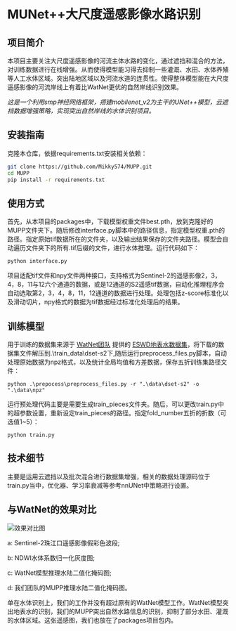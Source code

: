 # MUNet++大尺度遥感影像水路识别

## 项目简介

本项目主要关注大尺度遥感影像的河流主体水路的变化，通过遮挡和混合的方法，对训练数据进行在线增强。从而使得模型能习得去抑制一些灌溉、水田、水体养殖等人工水体区域。突出陆地区域以及河流水道的连贯性。使得整体模型能在大尺度遥感影像的河流岸线上有着比WatNet更优的自然岸线识别效果。

*这是一个利用smp神经网络框架，搭建mobilenet_v2为主干的UNet++模型，云遮挡数据增强策略，实现突出自然岸线的水体识别项目。*

## 安装指南

克隆本仓库，依据requirements.txt安装相关依赖：

```bash
git clone https://github.com/Mikky574/MUPP.git
cd MUPP
pip install -r requirements.txt
```

## 使用方式

首先，从本项目的packages中，下载模型权重文件best.pth，放到克隆好的MUPP文件夹下。随后修改interface.py脚本中的路径信息，指定模型权重.pth的路径。指定原始tif数据所在的文件夹，以及输出结果保存的文件夹路径。模型会自动遍历文件夹下的所有.tif后缀的文件，进行水体推理。运行代码如下：

```bash
python interface.py
```

项目适配tif文件和npy文件两种接口，支持格式为Sentinel-2的遥感影像2，3，4，8，11与12六个通道的数据，或是12通道的S2遥感tif数据，自动化推理程序会自动选取第2，3，4，8，11，12通道的数据进行处理。处理包括z-score标准化以及滑动切片，npy格式的数据为tif数据经过标准化处理后的结果。

## 训练模型

用于训练的数据集来源于 [WatNet团队](https://github.com/xinluo2018/WatNet) 提供的 [ESWD地表水数据集](https://zenodo.org/records/5205674)，将下载的数据集文件解压到.\train_data\dset-s2下,随后运行preprocess_files.py脚本，自动处理原始数据为npz格式，以及统计全局均值和方差数据，保存五折训练集路径文件：

```
python .\prepocess\preprocess_files.py -r ".\data\dset-s2" -o ".\data\npz"
```

运行预处理代码主要是需要生成train_pieces文件夹。随后，可以更改train.py中的超参数设置，重新设定train_pieces的路径。指定fold_number五折的折数（可选值1~5）：

```
python train.py
```

## 技术细节

主要是运用云遮挡以及批次混合进行数据集增强，相关的数据处理源码位于train.py当中，优化器、学习率衰减等参考nnUNet中策略进行设置。

## 与WatNet的效果对比

![效果对比图]( .\figure\1.png "对比图")

a: Sentinel-2珠江口遥感影像假彩色波段; 

b: NDWI水体系数归一化灰度图; 

c: WatNet模型推理水陆二值化掩码图; 

d: 我们团队的MUPP推理水陆二值化掩码图。

单在水体识别上，我们的工作并没有超过原有的WatNet模型工作。WatNet模型突出地表水的识别，我们的MUPP突出自然水路信息的识别，抑制了部分水田、灌溉的水体区域。这张遥感图，我们也放在了packages项目包内。
